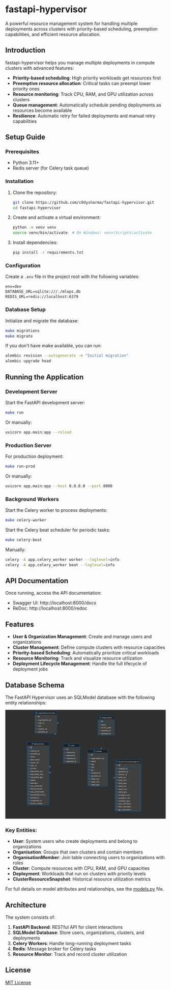 # fastapi-hypervisor

A powerful resource management system for handling multiple deployments across clusters with priority-based scheduling, preemption capabilities, and efficient resource allocation.

## Introduction

fastapi-hypervisor helps you manage multiple deployments in compute clusters with advanced features:

- **Priority-based scheduling**: High priority workloads get resources first
- **Preemptive resource allocation**: Critical tasks can preempt lower priority ones
- **Resource monitoring**: Track CPU, RAM, and GPU utilization across clusters
- **Queue management**: Automatically schedule pending deployments as resources become available
- **Resilience**: Automatic retry for failed deployments and manual retry capabilities

## Setup Guide

### Prerequisites

- Python 3.11+
- Redis server (for Celery task queue)

### Installation

1. Clone the repository:

   ```bash
   git clone https://github.com/c0dysharma/fastapi-hypervisor.git
   cd fastapi-hypervisor
   ```

2. Create and activate a virtual environment:

   ```bash
   python -m venv venv
   source venv/bin/activate  # On Windows: venv\Scripts\activate
   ```

3. Install dependencies:
   ```bash
   pip install -r requirements.txt
   ```

### Configuration

Create a `.env` file in the project root with the following variables:

```
env=dev
DATABASE_URL=sqlite:///./mlops.db
REDIS_URL=redis://localhost:6379
```

### Database Setup

Initialize and migrate the database:

```bash
make migrations
make migrate
```

If you don't have make available, you can run:

```bash
alembic revision --autogenerate -m "Initial migration"
alembic upgrade head
```

## Running the Application

### Development Server

Start the FastAPI development server:

```bash
make run
```

Or manually:

```bash
uvicorn app.main:app --reload
```

### Production Server

For production deployment:

```bash
make run-prod
```

Or manually:

```bash
uvicorn app.main:app --host 0.0.0.0 --port 8000
```

### Background Workers

Start the Celery worker to process deployments:

```bash
make celery-worker
```

Start the Celery beat scheduler for periodic tasks:

```bash
make celery-beat
```

Manually:

```bash
celery -A app.celery_worker worker --loglevel=info
celery -A app.celery_worker beat --loglevel=info
```

## API Documentation

Once running, access the API documentation:

- Swagger UI: http://localhost:8000/docs
- ReDoc: http://localhost:8000/redoc

## Features

- **User & Organization Management**: Create and manage users and organizations
- **Cluster Management**: Define compute clusters with resource capacities
- **Priority-based Scheduling**: Automatically prioritize critical workloads
- **Resource Monitoring**: Track and visualize resource utilization
- **Deployment Lifecycle Management**: Handle the full lifecycle of deployment jobs

## Database Schema

The FastAPI Hypervisor uses an SQLModel database with the following entity relationships:

![Database Schema UML Diagram](docs/uml.png)

### Key Entities:

- **User**: System users who create deployments and belong to organizations
- **Organisation**: Groups that own clusters and contain members
- **OrganisationMember**: Join table connecting users to organizations with roles
- **Cluster**: Compute resources with CPU, RAM, and GPU capacities
- **Deployment**: Workloads that run on clusters with priority levels
- **ClusterResourceSnapshot**: Historical resource utilization metrics

For full details on model attributes and relationships, see the [models.py](app/models.py) file.

## Architecture

The system consists of:

1. **FastAPI Backend**: RESTful API for client interactions
2. **SQLModel Database**: Store users, organizations, clusters, and deployments
3. **Celery Workers**: Handle long-running deployment tasks
4. **Redis**: Message broker for Celery tasks
5. **Resource Monitor**: Track and record cluster utilization

## License

[MIT License](LICENSE)
